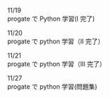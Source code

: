 11/19<br>
progate で Python 学習(I 完了)<br>

11/20<br>
progate で python 学習（II 完了）<br>

11/21<br>
progate で python 学習（III 完了）<br>

11/27<br>
progate で python 学習(問題集)<br>
